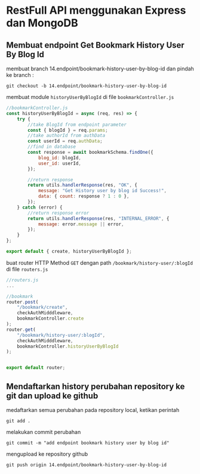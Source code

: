 # RestFull API menggunakan Express dan MongoDB

## Membuat endpoint Get Bookmark History User By Blog Id

membuat branch 14.endpoint/bookmark-history-user-by-blog-id dan pindah ke branch :

```console
git checkout -b 14.endpoint/bookmark-history-user-by-blog-id
```

membuat module `historyUserByBlogId` di file `bookmarkController.js`

```js
//bookmarkController.js
const historyUserByBlogId = async (req, res) => {
    try {
        //take BlogId from endpoint parameter
        const { blogId } = req.params;
        //take authorId from authData
        const userId = req.authData;
        //find in database
        const response = await bookmarkSchema.findOne({
            blog_id: blogId,
            user_id: userId,
        });

        //return response
        return utils.handlerResponse(res, "OK", {
            message: "Get History user by blog id Success!",
            data: { count: response ? 1 : 0 },
        });
    } catch (error) {
        //return response error
        return utils.handlerResponse(res, "INTERNAL_ERROR", {
            message: error.message || error,
        });
    }
};

export default { create, historyUserByBlogId };
```

buat router HTTP Method `GET` dengan path `/bookmark/history-user/:blogId` di file `routers.js`

```js
//routers.js
...

//bookmark
router.post(
    "/bookmark/create",
    checkAuthMidddleware,
    bookmarkController.create
);
router.get(
    "/bookmark/history-user/:blogId",
    checkAuthMidddleware,
    bookmarkController.historyUserByBlogId
);


export default router;

```

## Mendaftarkan history perubahan repository ke git dan upload ke github

medaftarkan semua perubahan pada repository local, ketikan perintah

```console
git add .
```

melakukan commit perubahan

```console
git commit -m "add endpoint bookmark history user by blog id"
```

mengupload ke repository github

```console
git push origin 14.endpoint/bookmark-history-user-by-blog-id
```
